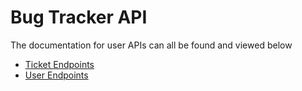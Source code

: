 Bug Tracker API
===============

The documentation for user APIs can all be found and viewed below

- [Ticket Endpoints](./api/tickets.md)
- [User Endpoints](./api/users.md)